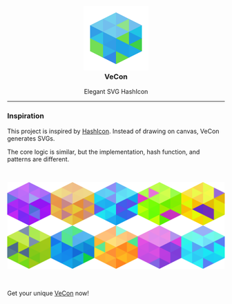 <h3 align="center">
	<img src="https://raw.githubusercontent.com/wavim/vecon/master/assets/icon.png" width="150" alt="VeCon Icon" /><br />
	VeCon
</h3>
<p align="center">Elegant SVG HashIcon</p>

---

### Inspiration

This project is inspired by [HashIcon](https://github.com/emeraldpay/hashicon).
Instead of drawing on canvas, VeCon generates SVGs.

The core logic is similar, but the implementation, hash function, and patterns
are different.

<br />
<p align="center">
	<img src="https://raw.githubusercontent.com/wavim/vecon/master/assets/list.png" width="600" alt="Demo Icons" />
</p>
<br />

Get your unique [VeCon](https://wavim.github.io/vecon/) now!
